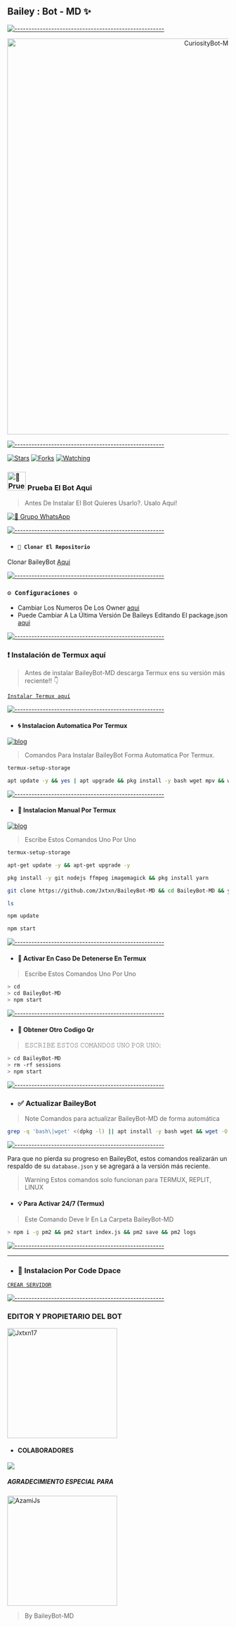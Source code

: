 ## Bailey : Bot - MD ✨️

[![-----------------------------------------------------](https://raw.githubusercontent.com/andreasbm/readme/master/assets/lines/colored.png)](#table-of-contents)

<p align="center">
<img src="https://telegra.ph/file/3baddb6a33e14e1b59e83.jpg" alt="CuriosityBot-MD" width="900"/>
</p>

[![-----------------------------------------------------](https://raw.githubusercontent.com/andreasbm/readme/master/assets/lines/colored.png)](#table-of-contents)

<a href="https://github.com/Jxtxn17/BaileyBot-MD"><img title="Stars" src="https://img.shields.io/github/stars/Jxtxn17/BaileyBot-MD?color=ff4500&style=flat-square" /></a>
<a href="https://github.com/zhwzein/Killua-Zoldyck/network/members"><img title="Forks" src="https://img.shields.io/github/forks/Jxtxn17/BaileyBot-MD?color=ff4500&style=flat-square" /></a>
<a href="https://github.com/zhwzein/Killua-Zoldyck/watchers"><img title="Watching" src="https://img.shields.io/github/watchers/Jxtxn17/BaileyBot-MD?label=watchers&color=ff4500&style=flat-square" /></a> <br>

### <img src="https://i.pinimg.com/originals/19/80/6e/19806e91932e6054965fc83b85241270.gif" alt="🍧 Prueba El Bot Aqui" width="42" height="42"> Prueba El Bot Aqui

> Antes De Instalar El Bot Quieres Usarlo?. Usalo Aqui!

<a href="https://chat.whatsapp.com/GrcXB1NINsDAPp4fCVgwfX"><img alt="🧸 Grupo WhatsApp" src="https://img.shields.io/badge/Grupo-BaileyBot-FF0080?style=for-the-badge&logo=whatsapp&logoColor=white"/></a>

[![-----------------------------------------------------](https://raw.githubusercontent.com/andreasbm/readme/master/assets/lines/colored.png)](#table-of-contents)

- #### `🚩 Clonar El Repositorio`
 Clonar BaileyBot [Aqui](https://github.com/Jxtxn17/BaileyBot-MD/fork)

[![-----------------------------------------------------](https://raw.githubusercontent.com/andreasbm/readme/master/assets/lines/colored.png)](#table-of-contents)

### `⚙️ Configuraciones ⚙️`
- Cambiar Los Numeros De Los Owner [aqui](https://github.com/AzamiJs/CuriosityBot-MD/blob/main/config.js#L6)
- Puede Cambiar A La Última Versión De Baileys Editando El package.json [aqui](https://github.com/Jxtxn17/BaileyBot-MD/blob/main/package.json#L42)

[![-----------------------------------------------------](https://raw.githubusercontent.com/andreasbm/readme/master/assets/lines/colored.png)](#table-of-contents)

### ❗ Instalación de Termux aquí
> Antes de instalar BaileyBot-MD descarga Termux ens su versión más reciente!! 👇

[`Instalar Termux aquí`](https://www.mediafire.com/file/3hsvi3xkpq3a64o/termux_118.apk/file)

[![-----------------------------------------------------](https://raw.githubusercontent.com/andreasbm/readme/master/assets/lines/colored.png)](#table-of-contents)

- #### 🌀 Instalacion Automatica Por Termux
[![blog](https://img.shields.io/badge/Instalacion-Automatica-0000FF?style=for-the-badge&logo=youtube&logoColor=white)](https://youtu.be/smoWgg28wPk?si=ck-t9tvKrJQ0yZbS?feature=share)

> Comandos Para Instalar BaileyBot Forma Automatica Por Termux.

```bash
termux-setup-storage
```
```bash
apt update -y && yes | apt upgrade && pkg install -y bash wget mpv && wget -O - https://raw.githubusercontent.com/Bailey/BaileyBot-MD/master/bailey.sh | bash
```
[![-----------------------------------------------------](https://raw.githubusercontent.com/andreasbm/readme/master/assets/lines/colored.png)](#table-of-contents)

- #### 💠 Instalacion Manual Por Termux
[![blog](https://img.shields.io/badge/Instalacion-Manual-800080?style=for-the-badge&logo=youtube&logoColor=white)](https://youtu.be/qRb9ElGT8mM?si=XxSt-Y8CTQs1Imzl?feature=share)
> Escribe Estos Comandos Uno Por Uno

```bash
termux-setup-storage
```

```bash
apt-get update -y && apt-get upgrade -y
```

```bash
pkg install -y git nodejs ffmpeg imagemagick && pkg install yarn
```

```bash
git clone https://github.com/Jxtxn/BaileyBot-MD && cd BaileyBot-MD && yarn install && npm install
```

```bash
ls
```
```bash
npm update
```

```bash
npm start
```
[![-----------------------------------------------------](https://raw.githubusercontent.com/andreasbm/readme/master/assets/lines/colored.png)](#table-of-contents)

- #### 🚀 Activar En Caso De Detenerse En Termux
> Escribe Estos Comandos Uno Por Uno
```bash
> cd
> cd BaileyBot-MD
> npm start
```
[![-----------------------------------------------------](https://raw.githubusercontent.com/andreasbm/readme/master/assets/lines/colored.png)](#table-of-contents)

- #### 🌻 Obtener Otro Codigo Qr
> 𝙴𝚂𝙲𝚁𝙸𝙱𝙴 𝙴𝚂𝚃𝙾𝚂 𝙲𝙾𝙼𝙰𝙽𝙳𝙾𝚂 𝚄𝙽𝙾 𝙿𝙾𝚁 𝚄𝙽𝙾:
```bash
> cd BaileyBot-MD
> rm -rf sessions
> npm start
```
[![-----------------------------------------------------](https://raw.githubusercontent.com/andreasbm/readme/master/assets/lines/colored.png)](#table-of-contents)

- ### ✅ Actualizar BaileyBot 
> Note Comandos para actualizar BaileyBot-MD de forma automática
```bash
grep -q 'bash\|wget' <(dpkg -l) || apt install -y bash wget && wget -O - https://raw.githubusercontent.com/Jxtxn/BaileyBot-MD/master/update.sh | bash
```
[![-----------------------------------------------------](https://raw.githubusercontent.com/andreasbm/readme/master/assets/lines/colored.png)](#table-of-contents)

Para que no pierda su progreso en BaileyBot, estos comandos realizarán un respaldo de su `database.json` y se agregará a la versión más reciente.

> Warning Estos comandos solo funcionan para TERMUX, REPLIT, LINUX

- #### 💡 Para Activar 24/7 (Termux)
> Este Comando Deve Ir En La Carpeta BaileyBot-MD
```bash
> npm i -g pm2 && pm2 start index.js && pm2 save && pm2 logs
```
[![-----------------------------------------------------](https://raw.githubusercontent.com/andreasbm/readme/master/assets/lines/colored.png)](#table-of-contents)

----
- ### 📱 Instalacion Por Code Dpace

[`CREAR SERVIDOR`](https://github.com/codespaces/new?skip_quickstart=true&machine=basicLinux32gb&repo=674862525&ref=main&geo=UsEast)

[![-----------------------------------------------------](https://raw.githubusercontent.com/andreasbm/readme/master/assets/lines/colored.png)](#table-of-contents)

### EDITOR Y PROPIETARIO DEL BOT
<a href="https://github.com/Jxtxn17"><img src="https://github.com/Jxtxn17.png" width="250" height="250" alt="Jxtxn17"/></a>

- #### COLABORADORES 
<a href="https://github.com/Jxtxn17/BaileyBot-MD/graphs/contributors">
<img src="https://contrib.rocks/image?repo=Jxtxn17/BaileyBot-MD"/> 
</a>

<!-- markdownlint-restore -->
<!-- prettier-ignore-end -->

<!-- ALL-CONTRIBUTORS-LIST:END -->

##### AGRADECIMIENTO ESPECIAL PARA
<a href="https://github.com/AzamiJs"><img src="https://github.com/AzamiJs.png" width="250" height="250" alt="AzamiJs"/></a>


> By BaileyBot-MD
